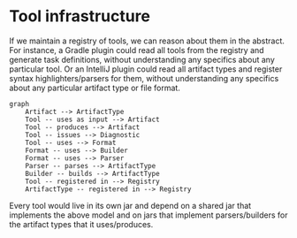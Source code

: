 # Tool infrastructure

If we maintain a registry of tools, we can reason about them in the abstract.
For instance, a Gradle plugin could read all tools from the registry and generate task definitions, without
understanding any specifics about any particular tool.
Or an IntelliJ plugin could read all artifact types and register syntax highlighters/parsers for them, without
understanding any specifics about any particular artifact type or file format.

```mermaid
graph
    Artifact --> ArtifactType
    Tool -- uses as input --> Artifact
    Tool -- produces --> Artifact
    Tool -- issues --> Diagnostic
    Tool -- uses --> Format
    Format -- uses --> Builder
    Format -- uses --> Parser
    Parser -- parses --> ArtifactType
    Builder -- builds --> ArtifactType
    Tool -- registered in --> Registry
    ArtifactType -- registered in --> Registry
```

Every tool would live in its own jar and depend on a shared jar that implements the above model and on jars that
implement parsers/builders for the artifact types that it uses/produces.
